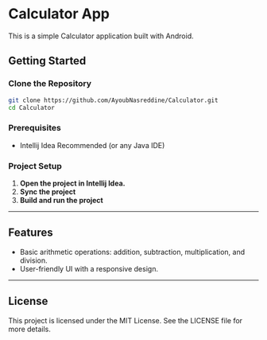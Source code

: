 # Calculator App

This is a simple Calculator application built with Android.

## Getting Started

### Clone the Repository
```bash
git clone https://github.com/AyoubNasreddine/Calculator.git
cd Calculator
```

### Prerequisites
- Intellij Idea Recommended (or any Java IDE)
### Project Setup
1. **Open the project in Intellij Idea.**
2. **Sync the project**
3. **Build and run the project**

---

## Features
- Basic arithmetic operations: addition, subtraction, multiplication, and division.
- User-friendly UI with a responsive design.

---

## License
This project is licensed under the MIT License. See the LICENSE file for more details.

